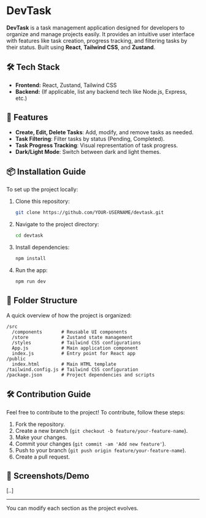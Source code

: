 # DevTask

**DevTask** is a task management application designed for developers to organize and manage projects easily. It provides an intuitive user interface with features like task creation, progress tracking, and filtering tasks by their status. Built using **React**, **Tailwind CSS**, and **Zustand**.

## 🛠 Tech Stack

- **Frontend:** React, Zustand, Tailwind CSS
- **Backend:** (If applicable, list any backend tech like Node.js, Express, etc.)

## 🚀 Features

- **Create, Edit, Delete Tasks**: Add, modify, and remove tasks as needed.
- **Task Filtering**: Filter tasks by status (Pending, Completed).
- **Task Progress Tracking**: Visual representation of task progress.
- **Dark/Light Mode**: Switch between dark and light themes.

## 📦 Installation Guide

To set up the project locally:

1. Clone this repository:
   ```bash
   git clone https://github.com/YOUR-USERNAME/devtask.git
   ```
2. Navigate to the project directory:
   ```bash
   cd devtask
   ```
3. Install dependencies:
   ```bash
   npm install
   ```
4. Run the app:
   ```bash
   npm run dev
   ```

## 📂 Folder Structure

A quick overview of how the project is organized:

```
/src
  /components       # Reusable UI components
  /store            # Zustand state management
  /styles           # Tailwind CSS configurations
  App.js            # Main application component
  index.js          # Entry point for React app
/public
  index.html        # Main HTML template
/tailwind.config.js # Tailwind CSS configuration
/package.json       # Project dependencies and scripts
```

## 🛠 Contribution Guide

Feel free to contribute to the project! To contribute, follow these steps:

1. Fork the repository.
2. Create a new branch (`git checkout -b feature/your-feature-name`).
3. Make your changes.
4. Commit your changes (`git commit -am 'Add new feature'`).
5. Push to your branch (`git push origin feature/your-feature-name`).
6. Create a pull request.

## 📸 Screenshots/Demo

[..]

---

You can modify each section as the project evolves.